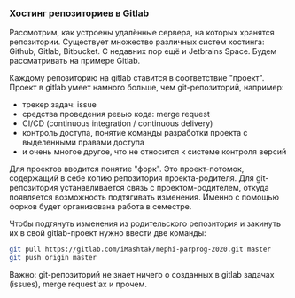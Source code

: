 ### Хостинг репозиториев в Gitlab

Рассмотрим, как устроены удалённые сервера, на которых хранятся репозитории. Существует множество различных систем хостинга: Github, Gitlab, Bitbucket. С недавних пор ещё и Jetbrains Space. Будем рассматривать на примере Gitlab.

Каждому репозиторию на gitlab ставится в соответствие "проект". Проект в gitlab умеет намного больше, чем git-репозиторий, например:

- трекер задач: issue
- средства проведения ревью кода: merge request
- CI/CD (continuous integration / continuous delivery)
- контроль доступа, понятие команды разработки проекта с выделенными правами доступа
- и очень многое другое, что не относится к системе контроля версий

Для проектов вводится понятие "форк". Это проект-потомок, содержащий в себе копию репозитория проекта-родителя. Для git-репозитория устанавливается связь с проектом-родителем, откуда появляется возможность подтягивать изменения. Именно с помощью форков будет организована работа в семестре.

Чтобы подтянуть изменения из родительского репозитория и закинуть их в свой gitlab-проект нужно ввести две команды:

```bash
git pull https://gitlab.com/iMashtak/mephi-parprog-2020.git master
git push origin master
```

Важно: git-репозиторий не знает ничего о созданных в gitlab задачах (issues), merge request'ах и прочем.